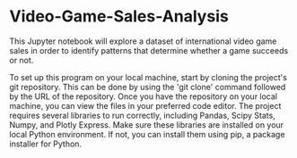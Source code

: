 # Video-Game-Sales-Analysis
This Jupyter notebook will explore a dataset of international video game sales in order to identify  patterns that determine whether a game succeeds or not.

To set up this program on your local machine, start by cloning the project's git repository. This can be done by using the 'git clone' command followed by the URL of the repository. Once you have the repository on your local machine, you can view the files in your preferred code editor. The project requires several libraries to run correctly, including Pandas, Scipy Stats,  Numpy, and Plotly Express. Make sure these libraries are installed on your local Python environment. If not, you can install them using pip, a package installer for Python.

